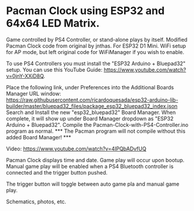 # Pacman Clock using ESP32 and 64x64 LED Matrix. 
Game controlled by PS4 Controller, or stand-alone plays by itself.
Modified Pacman Clock code from original by jnthas. For ESP32 D1 Mini.
WiFi setup for AP mode, but left original code for WiFiManager if you wish to enable.

To use PS4 Controllers you must install the "ESP32 Arduino + Bluepad32" setup.
You can use this YouTube Guide: https://www.youtube.com/watch?v=0jnY-XXiD8Q.

Place the following link, under Preferences into the Additional Boards Manager URL window:
https://raw.githubusercontent.com/ricardoquesada/esp32-arduino-lib-builder/master/bluepad32_files/package_esp32_bluepad32_index.json 
Search and Install the new "esp32_bluepad32" Board Manager.
When complete, it will show up under Board Manager dropdown as "ESP32 Arduino + Bluepad32".
Compile the Pacman-Clock-with-PS4-Controller.ino program as normal.
*** The Pacman program will not compile without this added Board Manager! ***

Video: https://www.youtube.com/watch?v=4IPQbADvfUQ

Pacman Clock displays time and date.
Game play will occur upon bootup. Manual game play will be enabled when a 
PS4 Bluetooth controller is connected and the trigger button pushed.

The trigger button will toggle between auto game pla and manual game play.

Schematics, photos, etc. 
